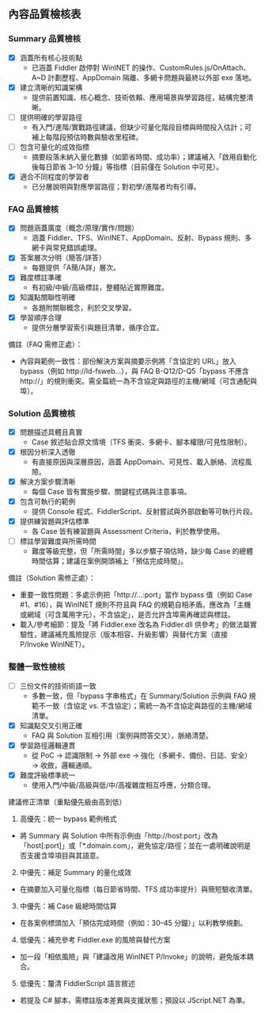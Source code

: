 ## 內容品質檢核表

### Summary 品質檢核
- [x] 涵蓋所有核心技術點
  - 已涵蓋 Fiddler 啟停對 WinINET 的操作、CustomRules.js/OnAttach、A~D 計劃歷程、AppDomain 隔離、多網卡問題與最終以外部 exe 落地。
- [x] 建立清晰的知識架構
  - 提供前置知識、核心概念、技術依賴、應用場景與學習路徑，結構完整清晰。
- [ ] 提供明確的學習路徑
  - 有入門/進階/實戰路徑建議，但缺少可量化階段目標與時間投入估計；可補上每階段預估時數與驗收里程碑。
- [ ] 包含可量化的成效指標
  - 摘要段落未納入量化數據（如節省時間、成功率）；建議補入「啟用自動化後每日節省 3–10 分鐘」等指標（目前僅在 Solution 中可見）。
- [x] 適合不同程度的學習者
  - 已分層說明與對應學習路徑；對初學/進階者均有引導。

### FAQ 品質檢核
- [x] 問題涵蓋廣度（概念/原理/實作/問題）
  - 涵蓋 Fiddler、TFS、WinINET、AppDomain、反射、Bypass 規則、多網卡與常見錯誤處理。
- [x] 答案層次分明（簡答/詳答）
  - 每題提供「A簡/A詳」層次。
- [x] 難度標註準確
  - 有初級/中級/高級標註，整體貼近實際難度。
- [x] 知識點關聯性明確
  - 各題附關聯概念，利於交叉學習。
- [x] 學習順序合理
  - 提供分層學習索引與題目清單，循序合宜。

備註（FAQ 需修正處）：
- 內容與範例一致性：部份解決方案與摘要示例將「含協定的 URL」放入 bypass（例如 http://ld-fsweb...），與 FAQ B-Q12/D-Q5「bypass 不應含 http://」的規則衝突。需全篇統一為不含協定與路徑的主機/網域（可含通配與埠）。

### Solution 品質檢核
- [x] 問題描述具體且真實
  - Case 敘述貼合原文情境（TFS 衝突、多網卡、腳本權限/可見性限制）。
- [x] 根因分析深入透徹
  - 有直接原因與深層原因，涵蓋 AppDomain、可見性、載入脈絡、流程風險。
- [x] 解決方案步驟清晰
  - 每個 Case 皆有實施步驟、關鍵程式碼與注意事項。
- [x] 包含可執行的範例
  - 提供 Console 程式、FiddlerScript、反射嘗試與外部啟動等可執行片段。
- [x] 提供練習題與評估標準
  - 各 Case 皆有練習題與 Assessment Criteria，利於教學使用。
- [ ] 標註學習難度與所需時間
  - 難度等級完整，但「所需時間」多以步驟子項估時，缺少每 Case 的總體時間估算；建議在案例開頭補上「預估完成時間」。

備註（Solution 需修正處）：
- 重要一致性問題：多處示例把「http://...:port」當作 bypass 值（例如 Case #1、#16），與 WinINET 規則不符且與 FAQ 的規範自相矛盾。應改為「主機或網域（可含萬用字元），不含協定」，是否允許含埠需再確認與標註。
- 載入/參考細節：提及「將 Fiddler.exe 改名為 Fiddler.dll 供參考」的做法屬實驗性，建議補充風險提示（版本相容、升級影響）與替代方案（直接 P/Invoke WinINET）。

### 整體一致性檢核
- [ ] 三份文件的技術術語一致
  - 多數一致，但「bypass 字串格式」在 Summary/Solution 示例與 FAQ 規範不一致（含協定 vs. 不含協定）；需統一為不含協定與路徑的主機/網域清單。
- [x] 知識點交叉引用正確
  - FAQ 與 Solution 互相引用（案例與問答交叉），脈絡清楚。
- [x] 學習路徑邏輯連貫
  - 從 PoC → 認識限制 → 外部 exe → 強化（多網卡、備份、日誌、安全）→ 收斂，邏輯通順。
- [x] 難度評級標準統一
  - 使用入門/中級/高級與低/中/高複雜度相互呼應，分類合理。

建議修正清單（重點優先級由高到低）
1) 高優先：統一 bypass 範例格式
- 將 Summary 與 Solution 中所有示例由「http://host:port」改為「host[:port]」或「*.domain.com」，避免協定/路徑；並在一處明確說明是否支援含埠項目與其語意。
2) 中優先：補足 Summary 的量化成效
- 在摘要加入可量化指標（每日節省時間、TFS 成功率提升）與簡短驗收清單。
3) 中優先：補 Case 級總時間估算
- 在各案例標頭加入「預估完成時間（例如：30–45 分鐘）」以利教學規劃。
4) 低優先：補充參考 Fiddler.exe 的風險與替代方案
- 加一段「相依風險」與「建議改用 WinINET P/Invoke」的說明，避免版本耦合。
5) 低優先：釐清 FiddlerScript 語言敘述
- 若提及 C# 腳本，需標註版本差異與支援狀態；預設以 JScript.NET 為準。